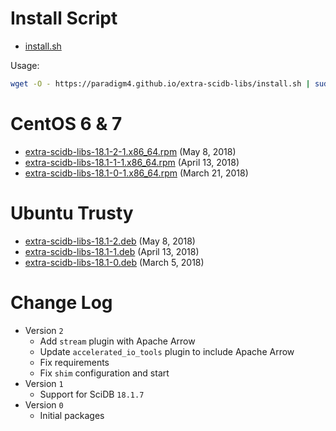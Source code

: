 # Install Script

* [install.sh](install.sh)

Usage:
```bash
wget -O - https://paradigm4.github.io/extra-scidb-libs/install.sh | sudo sh
```

# CentOS 6 & 7

* [extra-scidb-libs-18.1-2-1.x86_64.rpm](extra-scidb-libs-18.1-2-1.x86_64.rpm) (May 8, 2018)
* [extra-scidb-libs-18.1-1-1.x86_64.rpm](extra-scidb-libs-18.1-1-1.x86_64.rpm) (April 13, 2018)
* [extra-scidb-libs-18.1-0-1.x86_64.rpm](extra-scidb-libs-18.1-0-1.x86_64.rpm) (March 21, 2018)

# Ubuntu Trusty

* [extra-scidb-libs-18.1-2.deb](extra-scidb-libs-18.1-2.deb) (May 8, 2018)
* [extra-scidb-libs-18.1-1.deb](extra-scidb-libs-18.1-1.deb) (April 13, 2018)
* [extra-scidb-libs-18.1-0.deb](extra-scidb-libs-18.1-0.deb) (March 5, 2018)

# Change Log

* Version `2`
  * Add `stream` plugin with Apache Arrow
  * Update `accelerated_io_tools` plugin to include Apache Arrow
  * Fix requirements
  * Fix `shim` configuration and start
* Version `1`
  * Support for SciDB `18.1.7`
* Version `0`
  * Initial packages
